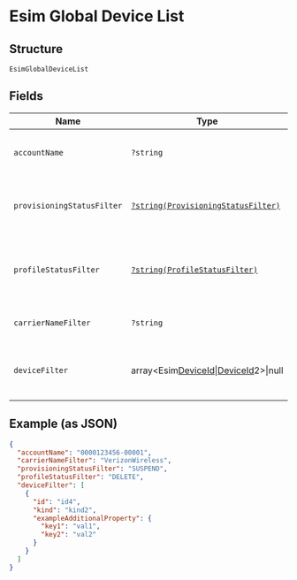
# Esim Global Device List

## Structure

`EsimGlobalDeviceList`

## Fields

| Name | Type | Tags | Description | Getter | Setter |
|  --- | --- | --- | --- | --- | --- |
| `accountName` | `?string` | Optional | The numeric name of the account. | getAccountName(): ?string | setAccountName(?string accountName): void |
| `provisioningStatusFilter` | [`?string(ProvisioningStatusFilter)`](../../doc/models/provisioning-status-filter.md) | Optional | The last status of the device as a list filter. | getProvisioningStatusFilter(): ?string | setProvisioningStatusFilter(?string provisioningStatusFilter): void |
| `profileStatusFilter` | [`?string(ProfileStatusFilter)`](../../doc/models/profile-status-filter.md) | Optional | The last status of the device's profile as a filter. | getProfileStatusFilter(): ?string | setProfileStatusFilter(?string profileStatusFilter): void |
| `carrierNameFilter` | `?string` | Optional | The cellular service provider. | getCarrierNameFilter(): ?string | setCarrierNameFilter(?string carrierNameFilter): void |
| `deviceFilter` | array<Esim[DeviceId](../../doc/models/device-id.md)\|[DeviceId](../../doc/models/device-id.md)2>\|null | Optional | This is Array of a container for any-of cases. | getDeviceFilter(): ?array | setDeviceFilter(?array deviceFilter): void |

## Example (as JSON)

```json
{
  "accountName": "0000123456-00001",
  "carrierNameFilter": "VerizonWireless",
  "provisioningStatusFilter": "SUSPEND",
  "profileStatusFilter": "DELETE",
  "deviceFilter": [
    {
      "id": "id4",
      "kind": "kind2",
      "exampleAdditionalProperty": {
        "key1": "val1",
        "key2": "val2"
      }
    }
  ]
}
```

